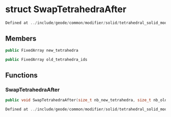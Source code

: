 # struct SwapTetrahedraAfter

```cpp
Defined at ../include/geode/common/modifier/solid/tetrahedral_solid_modifier_simulation.h#312
```

## Members

```cpp
public FixedArray new_tetrahedra

```

```cpp
public FixedArray old_tetrahedra_ids

```



## Functions

### SwapTetrahedraAfter

```cpp
public void SwapTetrahedraAfter(size_t nb_new_tetrahedra, size_t nb_old_tetrahedra)
```

```cpp
Defined at ../include/geode/common/modifier/solid/tetrahedral_solid_modifier_simulation.h#314
```



